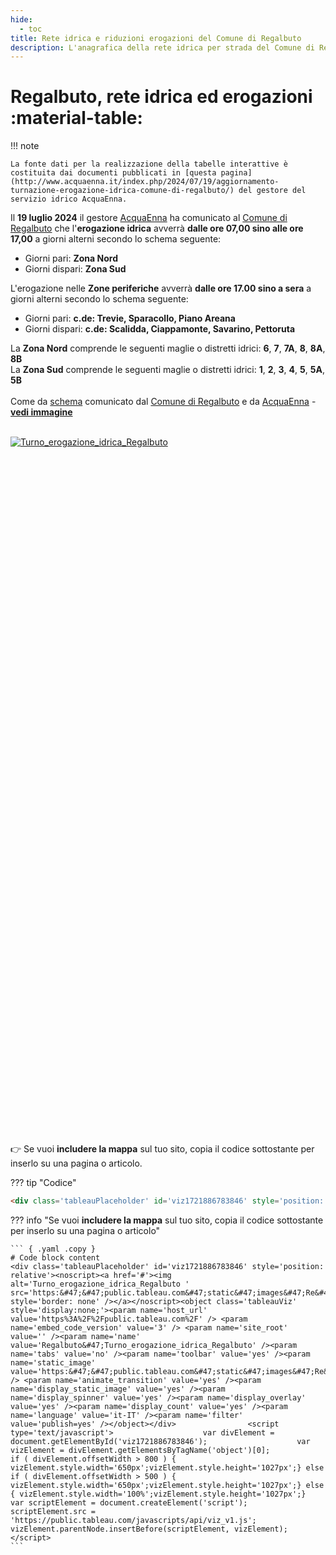 ```yaml
---
hide:
  - toc
title: Rete idrica e riduzioni erogazioni del Comune di Regalbuto
description: L'anagrafica della rete idrica per strada del Comune di Regalbuto e l'algoritmo di erogazione stabilito da AcquaEnna
---
```

<style> 
.centered-div {
width: 600px;
height: 1000px;
margin: 0 auto;
}
</style> 

# Regalbuto, rete idrica ed erogazioni :material-table:

!!! note

    La fonte dati per la realizzazione della tabelle interattive è costituita dai documenti pubblicati in [questa pagina](http://www.acquaenna.it/index.php/2024/07/19/aggiornamento-turnazione-erogazione-idrica-comune-di-regalbuto/) del gestore del servizio idrico AcquaEnna.
	
 Il **19 luglio 2024** il gestore [AcquaEnna](http://www.acquaenna.it/index.php/2024/07/19/aggiornamento-turnazione-erogazione-idrica-comune-di-regalbuto/) ha comunicato al [Comune di Regalbuto](https://www.comune.regalbuto.en.it/) che l'**erogazione idrica** avverrà **dalle ore 07,00 sino alle ore 17,00** a giorni alterni secondo lo schema seguente:
 
-    Giorni pari: **Zona Nord**
-    Giorni dispari: **Zona Sud**

L'erogazione nelle **Zone periferiche** avverrà **dalle ore 17.00 sino a sera** a giorni alterni secondo lo schema seguente:

-    Giorni pari: **c.de: Trevie, Sparacollo, Piano Areana**
-    Giorni dispari: **c.de: Scalidda, Ciappamonte, Savarino, Pettoruta**

La **Zona Nord** comprende le seguenti maglie o distretti idrici: **6**, **7**, **7A**, **8**, **8A**, **8B**<br>
La **Zona Sud** comprende le seguenti maglie o distretti idrici: **1**, **2**, **3**, **4**, **5**, **5A**, **5B** <br><br>
Come da [schema](https://www.facebook.com/photo/?fbid=3769636563307716&set=a.1999750763629647) comunicato dal [Comune di Regalbuto](https://www.comune.regalbuto.en.it/) e da [AcquaEnna](http://www.acquaenna.it/index.php/2024/07/19/aggiornamento-turnazione-erogazione-idrica-comune-di-regalbuto/) - **[vedi immagine](https://www.facebook.com/photo/?fbid=3769636563307716&set=a.1999750763629647)**


<br>
<div class="centered-div">
<div class='tableauPlaceholder' id='viz1721886783846' style='position: relative'><noscript><a href='#'><img alt='Turno_erogazione_idrica_Regalbuto ' src='https:&#47;&#47;public.tableau.com&#47;static&#47;images&#47;Re&#47;Regalbuto&#47;Turno_erogazione_idrica_Regalbuto&#47;1_rss.png' style='border: none' /></a></noscript><object class='tableauViz'  style='display:none;'><param name='host_url' value='https%3A%2F%2Fpublic.tableau.com%2F' /> <param name='embed_code_version' value='3' /> <param name='site_root' value='' /><param name='name' value='Regalbuto&#47;Turno_erogazione_idrica_Regalbuto' /><param name='tabs' value='no' /><param name='toolbar' value='yes' /><param name='static_image' value='https:&#47;&#47;public.tableau.com&#47;static&#47;images&#47;Re&#47;Regalbuto&#47;Turno_erogazione_idrica_Regalbuto&#47;1.png' /> <param name='animate_transition' value='yes' /><param name='display_static_image' value='yes' /><param name='display_spinner' value='yes' /><param name='display_overlay' value='yes' /><param name='display_count' value='yes' /><param name='language' value='it-IT' /><param name='filter' value='publish=yes' /></object></div>                <script type='text/javascript'>                    var divElement = document.getElementById('viz1721886783846');                    var vizElement = divElement.getElementsByTagName('object')[0];                    if ( divElement.offsetWidth > 800 ) { vizElement.style.width='670px';vizElement.style.height='1200px';} else if ( divElement.offsetWidth > 500 ) { vizElement.style.width='670px';vizElement.style.height='1200px';} else { vizElement.style.width='100%';vizElement.style.height='1200px';}                     var scriptElement = document.createElement('script');                    scriptElement.src = 'https://public.tableau.com/javascripts/api/viz_v1.js';                    vizElement.parentNode.insertBefore(scriptElement, vizElement);                </script>
</div>

<br> <br> <br> <br> <br> <br>

👉 Se vuoi **includere la mappa** sul tuo sito, copia il codice sottostante per inserlo su una pagina o articolo.

??? tip "Codice"

  ```html
  <div class='tableauPlaceholder' id='viz1721886783846' style='position: relative'><noscript><a href='#'><img alt='Turno_erogazione_idrica_Regalbuto ' src='https:&#47;&#47;public.tableau.com&#47;static&#47;images&#47;Re&#47;Regalbuto&#47;Turno_erogazione_idrica_Regalbuto&#47;1_rss.png' style='border: none' /></a></noscript><object class='tableauViz'  style='display:none;'><param name='host_url' value='https%3A%2F%2Fpublic.tableau.com%2F' /> <param name='embed_code_version' value='3' /> <param name='site_root' value='' /><param name='name' value='Regalbuto&#47;Turno_erogazione_idrica_Regalbuto' /><param name='tabs' value='no' /><param name='toolbar' value='yes' /><param name='static_image' value='https:&#47;&#47;public.tableau.com&#47;static&#47;images&#47;Re&#47;Regalbuto&#47;Turno_erogazione_idrica_Regalbuto&#47;1.png' /> <param name='animate_transition' value='yes' /><param name='display_static_image' value='yes' /><param name='display_spinner' value='yes' /><param name='display_overlay' value='yes' /><param name='display_count' value='yes' /><param name='language' value='it-IT' /><param name='filter' value='publish=yes' /></object></div>                <script type='text/javascript'>                    var divElement = document.getElementById('viz1721886783846');                    var vizElement = divElement.getElementsByTagName('object')[0];                    if ( divElement.offsetWidth > 800 ) { vizElement.style.width='650px';vizElement.style.height='1027px';} else if ( divElement.offsetWidth > 500 ) { vizElement.style.width='650px';vizElement.style.height='1027px';} else { vizElement.style.width='100%';vizElement.style.height='1027px';}                     var scriptElement = document.createElement('script');                    scriptElement.src = 'https://public.tableau.com/javascripts/api/viz_v1.js';                    vizElement.parentNode.insertBefore(scriptElement, vizElement);                </script>
  ```

??? info "Se vuoi **includere la mappa** sul tuo sito, copia il codice sottostante per inserlo su una pagina o articolo"

    ``` { .yaml .copy }
    # Code block content
    <div class='tableauPlaceholder' id='viz1721886783846' style='position: relative'><noscript><a href='#'><img alt='Turno_erogazione_idrica_Regalbuto ' src='https:&#47;&#47;public.tableau.com&#47;static&#47;images&#47;Re&#47;Regalbuto&#47;Turno_erogazione_idrica_Regalbuto&#47;1_rss.png' style='border: none' /></a></noscript><object class='tableauViz'  style='display:none;'><param name='host_url' value='https%3A%2F%2Fpublic.tableau.com%2F' /> <param name='embed_code_version' value='3' /> <param name='site_root' value='' /><param name='name' value='Regalbuto&#47;Turno_erogazione_idrica_Regalbuto' /><param name='tabs' value='no' /><param name='toolbar' value='yes' /><param name='static_image' value='https:&#47;&#47;public.tableau.com&#47;static&#47;images&#47;Re&#47;Regalbuto&#47;Turno_erogazione_idrica_Regalbuto&#47;1.png' /> <param name='animate_transition' value='yes' /><param name='display_static_image' value='yes' /><param name='display_spinner' value='yes' /><param name='display_overlay' value='yes' /><param name='display_count' value='yes' /><param name='language' value='it-IT' /><param name='filter' value='publish=yes' /></object></div>                <script type='text/javascript'>                    var divElement = document.getElementById('viz1721886783846');                    var vizElement = divElement.getElementsByTagName('object')[0];                    if ( divElement.offsetWidth > 800 ) { vizElement.style.width='650px';vizElement.style.height='1027px';} else if ( divElement.offsetWidth > 500 ) { vizElement.style.width='650px';vizElement.style.height='1027px';} else { vizElement.style.width='100%';vizElement.style.height='1027px';}                     var scriptElement = document.createElement('script');                    scriptElement.src = 'https://public.tableau.com/javascripts/api/viz_v1.js';                    vizElement.parentNode.insertBefore(scriptElement, vizElement);                </script>
    ```
